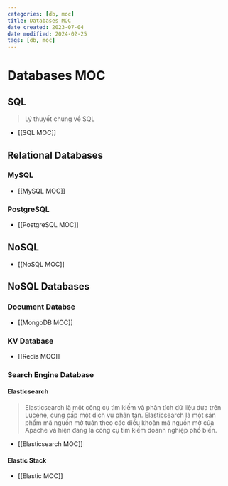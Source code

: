 ```yaml
---
categories: [db, moc]
title: Databases MOC
date created: 2023-07-04
date modified: 2024-02-25
tags: [db, moc]
---
```


# Databases MOC

## SQL

> Lý thuyết chung về SQL

- [[SQL MOC]]

## Relational Databases

### MySQL

- [[MySQL MOC]]

### PostgreSQL

- [[PostgreSQL MOC]]

## NoSQL

- [[NoSQL MOC]]

## NoSQL Databases

### Document Databse

- [[MongoDB MOC]]

### KV Database

- [[Redis MOC]]

### Search Engine Database

#### Elasticsearch

> Elasticsearch là một công cụ tìm kiếm và phân tích dữ liệu dựa trên Lucene, cung cấp một dịch vụ phân tán. Elasticsearch là một sản phẩm mã nguồn mở tuân theo các điều khoản mã nguồn mở của Apache và hiện đang là công cụ tìm kiếm doanh nghiệp phổ biến.

- [[Elasticsearch MOC]]

#### Elastic Stack

- [[Elastic MOC]]
